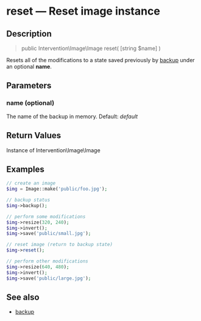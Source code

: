 # reset — Reset image instance

## Description

> public Intervention\Image\Image reset( [string $name] )

Resets all of the modifications to a state saved previously by [backup](/api/backup) under an optional **name**.

## Parameters

### name (optional)
The name of the backup in memory. Default: *default*


## Return Values
Instance of Intervention\Image\Image

## Examples

```php
// create an image
$img = Image::make('public/foo.jpg');

// backup status
$img->backup();

// perform some modifications
$img->resize(320, 240);
$img->invert();
$img->save('public/small.jpg');

// reset image (return to backup state)
$img->reset();

// perform other modifications
$img->resize(640, 480);
$img->invert();
$img->save('public/large.jpg');
```

## See also

- [backup](/api/backup)
